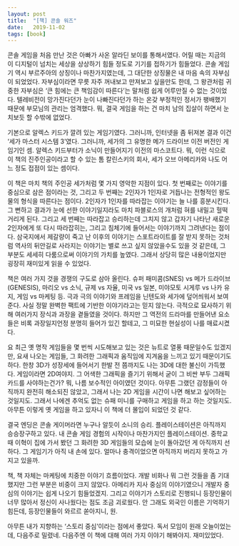 ```yaml
---
layout: post
title:  "[책] 콘솔 워즈"
date:   2019-11-02
tags: [book]
---
```


  콘솔 게임을 처음 만난 것은 아빠가 사온 알라딘 보이를 통해서였다. 어릴 때는 지금의 이 디지털이 넘치는 세상을 상상하기 힘들 정도로 기기를 접하기가 힘들었다. 콘솔 게임기 역시 부르주아의 상징이나 마찬가지였는데, 그 대단한 상징물은 내 마음 속의 자부심이 되었었다. 자부심이라면 무릇 자주 꺼내보고 만져보고 싶을만도 한데, 그 왕관처럼 귀중한 자부심은 ‘큰 힘에는 큰 책임감이 따른다’는 말처럼 쉽게 어루만질 수 없는 것이었다. 텔레비전이 망가진다던가 눈이 나빠진다던가 하는 온갖 부정적인 정서가 팽배했기 때문에 부모님의 관리는 엄격했다. 뭐, 결국 게임을 하는 건 마치 남의 집살이 하면서 눈치보듯 할 수밖에 없었다.

  기본으로 알렉스 키드가 깔려 있는 게임기였다. 그러니까, 인터넷을 좀 뒤져본 결과 이건 ‘세가 마스터 시스템 3’였다. 그러니까, 세가의 그 유명한 메가 드라이브 이전 버전인 게임기인 셈. 알렉스 키드부터가 소닉이 만들어지기 이전의 마스코트다. 뭐, 이런 식으로 이 책의 진주인공이라고 할 수 있는 톰 칼린스키의 회사, 세가 오브 아메리카와 나도 어느 정도 접점이 있는 셈이다.

  이 책은 마치 책의 주인공 세가처럼 몇 가지 영악한 지점이 있다. 첫 번째로는 이야기를 중심으로 삼은 점이라는 것, 그리고 두 번째는 2인자가 1인자로 거듭나는 전형적인 왕도물의 형식을 따른다는 점이다. 2인자가 1인자를 따라잡는 이야기는 늘 나를 흥분시킨다. 그 뻔하고 결과가 눈에 선한 이야기일지라도 마치 파블로스의 개처럼 혀를 내밀고 헐떡거리게 된다. 그리고 세 번째는 따라잡고 승리하는데 그치지 않고 갑자기 나타난 새로운 2인자에게 또 다시 따라잡히는, 그리고 침체기에 들어서는 이야기까지 그려낸다는 점이다. 삼국지에서 제갈량이 죽고 난 이후의 이야기는 스포트라이트를 잘 받지 못하는 것처럼 역사의 뒤안길로 사라지는 이야기는 별로 쓰고 싶지 않았을수도 있을 것 같은데, 그 부분도 세세히 다룸으로써 이야기의 가치를 높였다. 그래서 상당히 많은 내용이었지만 굉장히 재미있게 읽을 수 있었다.

  책은 여러 가지 것을 경쟁의 구도로 삼아 올린다. 슈퍼 패미콤(SNES) vs 메가 드라이브(GENESIS), 마리오 vs 소닉, 규제 vs 자율, 미국 vs 일본, 미야모토 시게루 vs 나카 유지, 게임 vs 마케팅 등. 극과 극의 이야기와 프레임을 닌텐도와 세가에 덮어씌워서 보여준다. 사실 정말 완벽한 팩트에 기반한 이야기라고는 믿지 않는다. 극적으로 묘사하기 위해 여러가지 장식과 과장을 곁들였을 것이다. 하지만 그 역전의 드라마를 만들어낸 요소들은 비록 과장일지언정 분명히 들어가 있긴 할테고, 그 미묘한 현실성이 나를 매료시켰다.

  요 최근 옛 명작 게임들을 몇 번씩 시도해보고 있는 것은 뉴트로 열풍 때문일수도 있겠지만, 요새 나오는 게임들, 그 화려한 그래픽과 움직임에 지겨움을 느끼고 있기 때문이기도 하다. 한창 3D가 성장세에 들어서기 한발 전 쯤까지도 나는 3D에 대한 불신이 가득했다. 게임이라면 2D여야지. 그 어색한 그래픽을 즐기기 위해서 굳이 그 비싼 부두 그래픽 카드를 사야하는건가? 뭐, 나름 보수적인 아이였던 것이다. 아무튼 그랬던 감정들이 아직까지 완전히 해소되진 않았고, 그래서 나는 2D 게임을 시간이 나면 해보고 싶어하는 것일지도. 그래서 나에겐 추억도 없는 슈패 미니를 구매하고 게임을 하고 하는 것일지도. 아무튼 이렇게 옛 게임을 하고 있자니 이 책에 더 몰입이 되었던 것 같다.

  결국 엔딩은 콘솔 게이머라면 누구나 알듯이 소니의 승리. 플레이스테이션은 아직까지 승승장구하고 있다. 내 콘솔 게임 경험의 시작이나 마찬가지인 플레이스테이션. 중학교 때 이혁이 집에 가서 봤던 그 화려한 3D 게임들의 모습에 눈이 돌아갔던 게 아직까지 선하다. 그 게임기가 아직 내 손에 있다. 얼마나 충격이었으면 아직까지 버리지 못하고 가지고 있을까.

  책, 책 자체는 마케팅에 치중한 이야기 흐름이었다. 개발 비화나 뭐 그런 것들을 좀 기대했지만 그런 부분은 비중이 크지 않았다. 아메리카 지사 중심의 이야기였으니 개발자 중심의 이야기는 쉽게 나오기 힘들었겠지. 그리고 이야기가 스토리로 진행되니 등장인물이 너무 많아서 정신이 사나웠다는 점도 조금 괴로웠다. 안 그래도 외국인 이름은 기억하기 힘든데, 등장인물들이 와르르 쏟아지니, 원.
  
  아무튼 내가 지향하는 ‘스토리 중심’이라는 점에서 좋았다. 독서 모임이 원래 오늘이었는데, 다음주로 밀렸네. 다음주엔 이 책에 대해 여러 가지 이야기 해봐야지. 재미있었다.